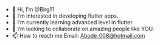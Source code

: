 - 👋 Hi, I’m @Birg11
- 👀 I’m interested in developing flutter apps.
- 🌱 I’m currently learning advanced level in flutter.
- 💞️ I’m looking to collaborate on amazing people like YOU.
- 📫 How to reach me 
 Email: Abode_008@hotmail.com
